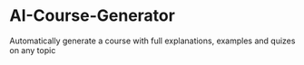 # AI-Course-Generator
Automatically generate a course with full explanations, examples and quizes on any topic
